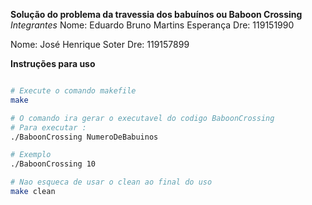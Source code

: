 **Solução do problema da travessia dos babuínos ou Baboon Crossing**
*Integrantes*
Nome: Eduardo Bruno Martins Esperança
Dre: 119151990

Nome: José Henrique Soter
Dre: 119157899

**Instruções para uso**
```bash

# Execute o comando makefile
make

# O comando ira gerar o executavel do codigo BaboonCrossing 
# Para executar :
./BaboonCrossing NumeroDeBabuinos

# Exemplo
./BaboonCrossing 10

# Nao esqueca de usar o clean ao final do uso
make clean

```